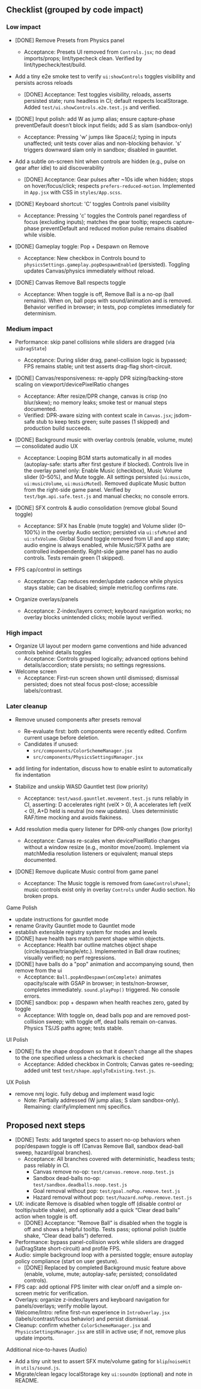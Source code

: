 ## Checklist (grouped by code impact)

### Low impact

- [DONE] Remove Presets from Physics panel
  - Acceptance: Presets UI removed from `Controls.jsx`; no dead imports/props; lint/typecheck clean. Verified by lint/typecheck/test/build.
- Add a tiny e2e smoke test to verify `ui:showControls` toggles visibility and persists across reloads
  - [DONE] Acceptance: Test toggles visibility, reloads, asserts persisted state; runs headless in CI; default respects localStorage. Added `test/ui.showControls.e2e.test.js` and verified.
- [DONE] Input polish: add W as jump alias; ensure capture-phase preventDefault doesn’t block input fields; add S as slam (sandbox-only)
  - Acceptance: Pressing 'w' jumps like Space/J; typing in inputs unaffected; unit tests cover alias and non-blocking behavior. 's' triggers downward slam only in sandbox; disabled in gauntlet.
- Add a subtle on-screen hint when controls are hidden (e.g., pulse on gear after idle) to aid discoverability

  - [DONE] Acceptance: Gear pulses after ~10s idle when hidden; stops on hover/focus/click; respects `prefers-reduced-motion`. Implemented in `App.jsx` with CSS in `styles/App.scss`.

- [DONE] Keyboard shortcut: 'C' toggles Controls panel visibility

  - Acceptance: Pressing 'c' toggles the Controls panel regardless of focus (excluding inputs); matches the gear tooltip; respects capture-phase preventDefault and reduced motion pulse remains disabled while visible.

- [DONE] Gameplay toggle: Pop + Despawn on Remove
  - Acceptance: New checkbox in Controls bound to `physicsSettings.gameplay.popDespawnEnabled` (persisted). Toggling updates Canvas/physics immediately without reload.
- [DONE] Canvas Remove Ball respects toggle
  - Acceptance: When toggle is off, Remove Ball is a no-op (ball remains). When on, ball pops with sound/animation and is removed. Behavior verified in browser; in tests, pop completes immediately for determinism.

### Medium impact

- Performance: skip panel collisions while sliders are dragged (via `uiDragState`)
  - Acceptance: During slider drag, panel-collision logic is bypassed; FPS remains stable; unit test asserts drag-flag short-circuit.
- [DONE] Canvas/responsiveness: re-apply DPR sizing/backing-store scaling on viewport/devicePixelRatio changes
  - Acceptance: After resize/DPR change, canvas is crisp (no blur/skew); no memory leaks; smoke test or manual steps documented.
  - Verified: DPR-aware sizing with context scale in `Canvas.jsx`; jsdom-safe stub to keep tests green; suite passes (1 skipped) and production build succeeds.
- [DONE] Background music with overlay controls (enable, volume, mute) — consolidated audio UX
  - Acceptance: Looping BGM starts automatically in all modes (autoplay-safe: starts after first gesture if blocked). Controls live in the overlay panel only: Enable Music (checkbox), Music Volume slider (0–50%), and Mute toggle. All settings persisted (`ui:musicOn`, `ui:musicVolume`, `ui:musicMuted`). Removed duplicate Music button from the right-side game panel. Verified by `test/bgm.api.safe.test.js` and manual checks; no console errors.

- [DONE] SFX controls & audio consolidation (remove global Sound toggle)
  - Acceptance: SFX has Enable (mute toggle) and Volume slider (0–100%) in the overlay Audio section; persisted via `ui:sfxMuted` and `ui:sfxVolume`. Global Sound toggle removed from UI and app state; audio engine is always enabled, while Music/SFX paths are controlled independently. Right-side game panel has no audio controls. Tests remain green (1 skipped).
- FPS cap/control in settings
  - Acceptance: Cap reduces render/update cadence while physics stays stable; can be disabled; simple metric/log confirms rate.
- Organize overlays/panels
  - Acceptance: Z-index/layers correct; keyboard navigation works; no overlay blocks unintended clicks; mobile layout verified.

### High impact

- Organize UI layout per modern game conventions and hide advanced controls behind details toggles
  - Acceptance: Controls grouped logically; advanced options behind details/accordion; state persists; no settings regressions.
- Welcome screen
  - Acceptance: First-run screen shown until dismissed; dismissal persisted; does not steal focus post-close; accessible labels/contrast.

### Later cleanup

- Remove unused components after presets removal
  - Re-evaluate first: both components were recently edited. Confirm current usage before deletion.
  - Candidates if unused:
    - `src/components/ColorSchemeManager.jsx`
    - `src/components/PhysicsSettingsManager.jsx`
- add linting for indentation, discuss how to enable eslint to automatically fix indentation

- Stabilize and unskip WASD Gauntlet test (low priority)

  - Acceptance: `test/wasd.gauntlet.movement.test.js` runs reliably in CI, asserting: D accelerates right (velX > 0), A accelerates left (velX < 0), A+D held is neutral (no new updates). Uses deterministic RAF/time mocking and avoids flakiness.

- Add resolution media query listener for DPR-only changes (low priority)

  - Acceptance: Canvas re-scales when devicePixelRatio changes without a window resize (e.g., monitor move/zoom). Implement via matchMedia resolution listeners or equivalent; manual steps documented.

- [DONE] Remove duplicate Music control from game panel
  - Acceptance: The Music toggle is removed from `GameControlsPanel`; music controls exist only in overlay `Controls` under Audio section. No broken props.

Game Polish

- update instructions for gauntlet mode
- rename Gravity Gauntlet mode to Gauntlet mode
- establish extensible registry system for modes and levels
- [DONE] have health bars match parent shape within objects.
  - Acceptance: Health bar outline matches object shape (circle/square/triangle/etc.). Implemented in Ball draw routines; visually verified; no perf regressions.
- [DONE] have balls do a "pop" animation and accompanying sound, then remove from the ui
  - Acceptance: `Ball.popAndDespawn(onComplete)` animates opacity/scale with GSAP in browser; in tests/non-browser, completes immediately. `sound.playPop()` triggered. No console errors.
- [DONE] sandbox: pop + despawn when health reaches zero, gated by toggle
  - Acceptance: With toggle on, dead balls pop and are removed post-collision sweep; with toggle off, dead balls remain on-canvas. Physics TS/JS paths agree; tests stable.

UI Polish

- [DONE] fix the shape dropdown so that it doesn't change all the shapes to the one specified unless a checkmark is checked
  - Acceptance: Added checkbox in Controls; Canvas gates re-seeding; added unit test `test/shape.applyToExisting.test.js`.

UX Polish

- remove nmj logic. fully debug and implement wasd logic
  - Note: Partially addressed (W jump alias; S slam sandbox-only). Remaining: clarify/implement nmj specifics.

## Proposed next steps

- [DONE] Tests: add targeted specs to assert no-op behaviors when pop/despawn toggle is off (Canvas Remove Ball, sandbox dead-ball sweep, hazard/goal branches).
  - Acceptance: All branches covered with deterministic, headless tests; pass reliably in CI.
    - Canvas remove no-op: `test/canvas.remove.noop.test.js`
    - Sandbox dead-balls no-op: `test/sandbox.deadballs.noop.test.js`
    - Goal removal without pop: `test/goal.noPop.remove.test.js`
    - Hazard removal without pop: `test/hazard.noPop.remove.test.js`
- UX: indicate Remove is disabled when toggle off (disable control or tooltip/subtle shake), and optionally add a quick “Clear dead balls” action when toggle is off.
  - [DONE] Acceptance: "Remove Ball" is disabled when the toggle is off and shows a helpful tooltip. Tests pass; optional polish (subtle shake, “Clear dead balls”) deferred.
- Performance: bypass panel-collision work while sliders are dragged (uiDragState short-circuit) and profile FPS.
- Audio: simple background loop with a persisted toggle; ensure autoplay policy compliance (start on user gesture).
  - [DONE] Replaced by completed Background music feature above (enable, volume, mute; autoplay-safe; persisted; consolidated controls).
- FPS cap: add optional FPS limiter with clear on/off and a simple on-screen metric for verification.
- Overlays: organize z-index/layers and keyboard navigation for panels/overlays; verify mobile layout.
- Welcome/Intro: refine first-run experience in `IntroOverlay.jsx` (labels/contrast/focus behavior) and persist dismissal.
- Cleanup: confirm whether `ColorSchemeManager.jsx` and `PhysicsSettingsManager.jsx` are still in active use; if not, remove plus update imports.

Additional nice-to-haves (Audio)

- Add a tiny unit test to assert SFX mute/volume gating for `blip`/`noiseHit` in `utils/sound.js`.
- Migrate/clean legacy localStorage key `ui:soundOn` (optional) and note in README.
